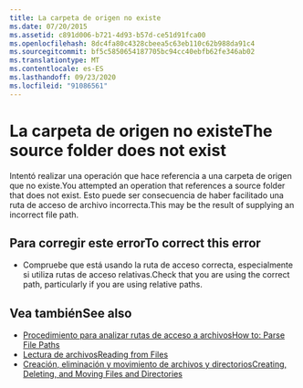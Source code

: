 ```yaml
---
title: La carpeta de origen no existe
ms.date: 07/20/2015
ms.assetid: c891d006-b721-4d93-b57d-ce51d91fca00
ms.openlocfilehash: 8dc4fa80c4328cbeea5c63eb110c62b988da91c4
ms.sourcegitcommit: bf5c5850654187705bc94cc40ebfb62fe346ab02
ms.translationtype: MT
ms.contentlocale: es-ES
ms.lasthandoff: 09/23/2020
ms.locfileid: "91086561"
---
```

# <a name="the-source-folder-does-not-exist"></a><span data-ttu-id="95e54-102">La carpeta de origen no existe</span><span class="sxs-lookup"><span data-stu-id="95e54-102">The source folder does not exist</span></span>

<span data-ttu-id="95e54-103">Intentó realizar una operación que hace referencia a una carpeta de origen que no existe.</span><span class="sxs-lookup"><span data-stu-id="95e54-103">You attempted an operation that references a source folder that does not exist.</span></span> <span data-ttu-id="95e54-104">Esto puede ser consecuencia de haber facilitado una ruta de acceso de archivo incorrecta.</span><span class="sxs-lookup"><span data-stu-id="95e54-104">This may be the result of supplying an incorrect file path.</span></span>  
  
## <a name="to-correct-this-error"></a><span data-ttu-id="95e54-105">Para corregir este error</span><span class="sxs-lookup"><span data-stu-id="95e54-105">To correct this error</span></span>  
  
- <span data-ttu-id="95e54-106">Compruebe que está usando la ruta de acceso correcta, especialmente si utiliza rutas de acceso relativas.</span><span class="sxs-lookup"><span data-stu-id="95e54-106">Check that you are using the correct path, particularly if you are using relative paths.</span></span>  
  
## <a name="see-also"></a><span data-ttu-id="95e54-107">Vea también</span><span class="sxs-lookup"><span data-stu-id="95e54-107">See also</span></span>

- [<span data-ttu-id="95e54-108">Procedimiento para analizar rutas de acceso a archivos</span><span class="sxs-lookup"><span data-stu-id="95e54-108">How to: Parse File Paths</span></span>](../developing-apps/programming/drives-directories-files/how-to-parse-file-paths.md)
- [<span data-ttu-id="95e54-109">Lectura de archivos</span><span class="sxs-lookup"><span data-stu-id="95e54-109">Reading from Files</span></span>](../developing-apps/programming/drives-directories-files/reading-from-files.md)
- [<span data-ttu-id="95e54-110">Creación, eliminación y movimiento de archivos y directorios</span><span class="sxs-lookup"><span data-stu-id="95e54-110">Creating, Deleting, and Moving Files and Directories</span></span>](../developing-apps/programming/drives-directories-files/creating-deleting-and-moving-files-and-directories.md)
